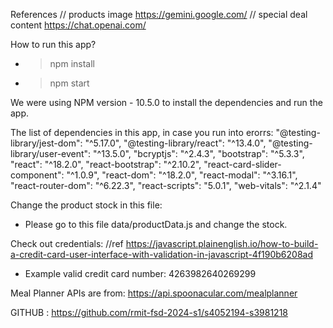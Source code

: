 References
// products image https://gemini.google.com/
// special deal content https://chat.openai.com/

How to run this app?
- > npm install
- > npm start

We were using NPM version - 10.5.0 to install the dependencies and run the app.

The list of dependencies in this app, in case you run into erorrs:
   "@testing-library/jest-dom": "^5.17.0",
    "@testing-library/react": "^13.4.0",
    "@testing-library/user-event": "^13.5.0",
    "bcryptjs": "^2.4.3",
    "bootstrap": "^5.3.3",
    "react": "^18.2.0",
    "react-bootstrap": "^2.10.2",
    "react-card-slider-component": "^1.0.9",
    "react-dom": "^18.2.0",
    "react-modal": "^3.16.1",
    "react-router-dom": "^6.22.3",
    "react-scripts": "5.0.1",
    "web-vitals": "^2.1.4"

Change the product stock in this file:
- Please go to this file data/productData.js and change the stock.

Check out credentials:
//ref https://javascript.plainenglish.io/how-to-build-a-credit-card-user-interface-with-validation-in-javascript-4f190b6208ad
- Example valid credit card number: 4263982640269299

Meal Planner APIs are from: https://api.spoonacular.com/mealplanner

GITHUB : https://github.com/rmit-fsd-2024-s1/s4052194-s3981218

